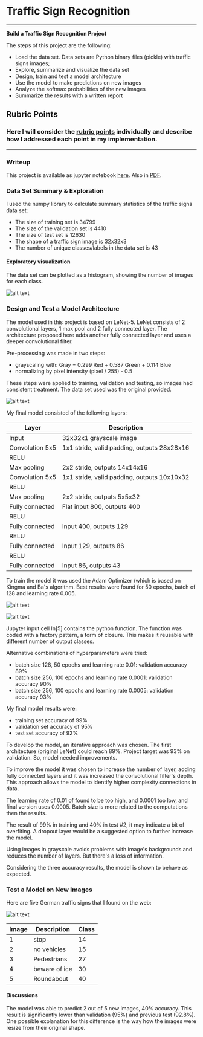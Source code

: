 # Traffic Sign Recognition


---

**Build a Traffic Sign Recognition Project**

The steps of this project are the following:

* Load the data set. Data sets are Python binary files (pickle) with traffic 
signs images;
* Explore, summarize and visualize the data set
* Design, train and test a model architecture
* Use the model to make predictions on new images
* Analyze the softmax probabilities of the new images
* Summarize the results with a written report


[//]: # (Image References)

[image1]: ./output/histogram.png "Histogram"
[image2]: ./output/evolution_1FD32_L5_E50_B128_R0.0005_A958.png "Evolution for the selected model's hyperparameters"
[image3]: ./output/treated.png "Processed images"
[image4]: ./output/loss_1FD32_L5_E50_B128_R0.0005_A958.png "Loss function"
[image5]: ./output/webimages.png "Images from web"

## Rubric Points
### Here I will consider the [rubric points](https://review.udacity.com/#!/rubrics/481/view) individually and describe how I addressed each point in my implementation.  

---
### Writeup

This project is available as jupyter notebook [here](./Notebook.ipynb). Also
in [PDF](./report.pdf).

### Data Set Summary & Exploration

I used the numpy library to calculate summary statistics of the traffic
signs data set:

* The size of training set is 34799
* The size of the validation set is 4410
* The size of test set is 12630
* The shape of a traffic sign image is 32x32x3
* The number of unique classes/labels in the data set is 43

#### Exploratory visualization

The data set can be plotted as a histogram, showing the number of images for each class.

![alt text][image1]

### Design and Test a Model Architecture

The model used in this project is based on LeNet-5. LeNet consists of 2 convolutional layers, 1 max pool and 2 fully connected layer.
The architecture proposed here adds another fully connected layer and uses a deeper convolutional filter.

Pre-processing was made in two steps:

- grayscaling with: Gray = 0.299 Red + 0.587 Green + 0.114 Blue
- normalizing by pixel intensity (pixel / 255) - 0.5

These steps were applied to training, validation and testing, so images had consistent treatment.
The data set used was the original provided.

![alt text][image3]

My final model consisted of the following layers:

| Layer         		|     Description	        					| 
|-----------------------|-----------------------------------------------| 
| Input         		| 32x32x1 grayscale image   					| 
| Convolution 5x5     	| 1x1 stride, valid padding, outputs 28x28x16 	|
| RELU					|												|
| Max pooling	      	| 2x2 stride,  outputs 14x14x16 				|
| Convolution 5x5	    | 1x1 stride, valid padding, outputs 10x10x32	|
| RELU					|												|
| Max pooling	      	| 2x2 stride,  outputs 5x5x32	 				|
| Fully connected		| Flat input 800, outputs 400					|
| RELU					|												|
| Fully connected		| Input 400, outputs 129						|
| RELU					|												|
| Fully connected		| Input 129, outputs 86							|
| RELU					|												|
| Fully connected		| Input 86, outputs 43							|
 


To train the model it was used the Adam Optimizer (which is based on Kingma and 
Ba's algorithm. Best results were found for 50 epochs, batch of 128 and 
learning rate 0.005.

![alt text][image2]

![alt text][image4]

Jupyter input cell In[5] contains the python function. The function was coded 
with a factory pattern, a form of closure. This makes it reusable with different 
number of output classes.

Alternative combinations of hyperparameters were tried:

- batch size 128, 50 epochs and learning rate 0.01: validation accuracy 89%
- batch size 256, 100 epochs and learning rate 0.0001: validation accuracy 90%
- batch size 256, 100 epochs and learning rate 0.0005: validation accuracy 93%

My final model results were:

* training set accuracy of 99%
* validation set accuracy of 95% 
* test set accuracy of 92%

To develop the model, an iterative approach was chosen. The first architecture
(original LeNet) could reach 89%. Project target was 93% on validation. So, 
model needed improvements.

To improve the model it was chosen to increase the number of layer, adding
fully connected layers and it was increased the convolutional filter's depth.
This approach allows the model to identify higher complexity connections in
data.

The learning rate of 0.01 of found to be too high, and 0.0001 too low, and final
version uses 0.0005. Batch size is more related to the computations then the
results.

The result of 99% in training and 40% in test #2, it may indicate a bit of
overfiting. A dropout layer would be a suggested option to further increase
the model.

Using images in grayscale avoids problems with image's backgrounds and reduces
the number of layers. But there's a loss of information.

Considering the three accuracy results, the model is shown to behave as expected.


### Test a Model on New Images

Here are five German traffic signs that I found on the web:

![alt text][image5]

| Image	|     Description	    | Class | 
|-------|-----------------------|-------|
| 1   	| stop  				|  14 	|
| 2     | no vehicles 			|  15 	|
| 3		| Pedestrians			|  27 	|
| 4	    | beware of ice			|  30 	|
| 5	    | Roundabout			|  40 	|

#### Discussions

The model was able to predict 2 out of 5 new images, 40% accuracy. This result
is significantly lower than validation (95%) and previous test (92.8%). One
possible explanation for this difference is the way how the images were resize
from their original shape.


